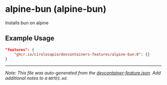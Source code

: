
# alpine-bun (alpine-bun)

Installs bun on alpine

## Example Usage

```json
"features": {
    "ghcr.io/cirolosapio/devcontainers-features/alpine-bun:0": {}
}
```





---

_Note: This file was auto-generated from the [devcontainer-feature.json](https://github.com/cirolosapio/devcontainers-features/blob/main/src/alpine-bun/devcontainer-feature.json).  Add additional notes to a `NOTES.md`._
